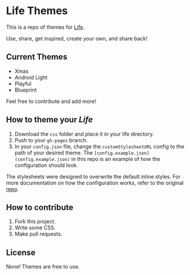 Life Themes
====

This is a repo of themes for [Life](https://github.com/cheeaun/life). 

Use, share, get inspired, create your own, and share back!

Current Themes
--------------
- Xmas
- Android Light
- Playful
- Blueprint

Feel free to contribute and add more!

How to theme your *Life*
------------------------
1. Download the `css` folder and place it in your life directory.
2. Push to your `gh-pages` branch.
2. In your `config.json` file, change the `customStylesheetURL` config to the path of your desired theme. The `[config.example.json](config.example.json)` in this repo is an example of how the configuration should look.

The stylesheets were designed to overwrite the default inline styles. For more documentation on how the configuration works, refer to the original [repo](https://github.com/cheeaun/life).

How to contribute
-----------------

1. Fork this project.
2. Write some CSS.
3. Make pull requests.

License
-------

None! Themes are free to use.